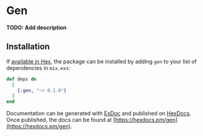 # Gen

**TODO: Add description**

## Installation

If [available in Hex](https://hex.pm/docs/publish), the package can be installed
by adding `gen` to your list of dependencies in `mix.exs`:

```elixir
def deps do
  [
    {:gen, "~> 0.1.0"}
  ]
end
```

Documentation can be generated with [ExDoc](https://github.com/elixir-lang/ex_doc)
and published on [HexDocs](https://hexdocs.pm). Once published, the docs can
be found at [https://hexdocs.pm/gen](https://hexdocs.pm/gen).

